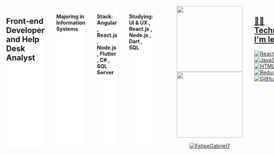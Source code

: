 
<div style="display: flex; gap: 2rem;widht: 1200px">


<h2 style="background: #fff"> Front-end Developer and Help Desk Analyst </h2>
<h4 style="background: #fff"> Majoring in Information Systems </h4>

<h4 style="background: #fff"> Stack: Angular , React.js , Node.js , Flutter , C# , SQL Server  </h4>
<h4 style="background: #fff"> Studying: UI & UX , React.js , Node.js , Dart , SQL </h4>



 <a href="https://github.com/FelipeGabriel7"/>
 <div align="center">
  <a href="https://github.com/FelipeGabriel7">
  <img height="180em" src="https://github-readme-stats.vercel.app/api?username=FelipeGabriel7&show_icons=true&theme=dracula&include_all_commits=true&count_private=true"/>
  <img height="180em" src="https://github-readme-stats.vercel.app/api/top-langs/?username=FelipeGabriel7&layout=compact&langs_count=7&theme=dracula"/>
<p align="center" ><img src="https://github-readme-streak-stats.herokuapp.com/?user=FelipeGabriel7&theme=dracula" alt="FelipeGabriel7" /></p>
</div>

## 👩‍💻 Technologies I'm learning

![React](https://img.shields.io/badge/react-%2320232a.svg?style=for-the-badge&logo=react&logoColor=%2361DAFB)
![SASS](https://img.shields.io/badge/SASS-hotpink.svg?style=for-the-badge&logo=SASS&logoColor=white)
![JavaScript](https://img.shields.io/badge/javascript-%23323330.svg?style=for-the-badge&logo=javascript&logoColor=%23F7DF1E)
![HTML5](https://img.shields.io/badge/html5-%23E34F26.svg?style=for-the-badge&logo=html5&logoColor=white)
![CSS](https://img.shields.io/badge/css3-%23E34F26.svg?style=for-the-badge&logo=css3&logoColor=white)
![Redux](https://img.shields.io/badge/redux-%23593d88.svg?style=for-the-badge&logo=redux&logoColor=white)
![Git](https://img.shields.io/badge/git-%23121011.svg?style=for-the-badge&logo=git&logoColor=white)
![GitHub](https://img.shields.io/badge/github-%23121011.svg?style=for-the-badge&logo=github&logoColor=white)
![Figma](https://img.shields.io/badge/figma-%23F24E1E.svg?style=for-the-badge&logo=figma&logoColor=white)


<div align="center">
   <hr />
  <h3 class="text-align: center"> Contact </h3>
 

  <a href="https://www.instagram.com/gabrielfelipe02_" target="_blank"><img src="https://img.shields.io/badge/-Instagram-%23E4405F?style=for-the-badge&logo=instagram&logoColor=white" target="_blank"></a>
  <a href = "mailto:felipegabfd@gmail.com"><img src="https://img.shields.io/badge/-Gmail-%23333?style=for-the-badge&logo=gmail&logoColor=dark" target="_blank"></a>
  <a href="https://www.linkedin.com/in/felipe-gabriel-dev/" target="_blank"><img src="https://img.shields.io/badge/-LinkedIn-%230077B5?style=for-the-badge&logo=linkedin&logoColor=dark" target="_blank"></a> 
  

  
  
  </div>

</div>

